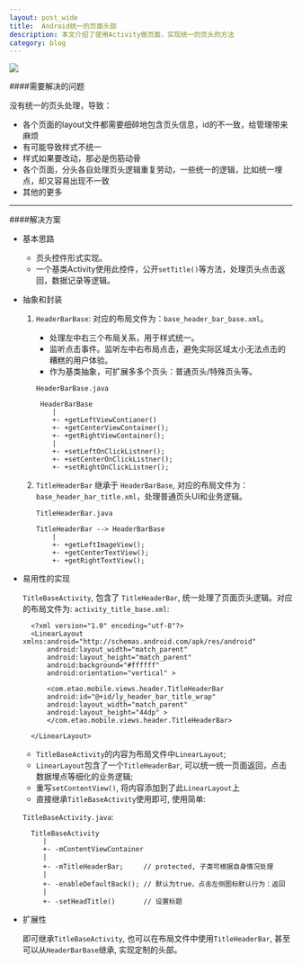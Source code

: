 ```yaml
---
layout: post_wide
title:  Android统一的页面头部
description: 本文介绍了使用Activity做页面，实现统一的页头的方法
category: blog
---
```

<img class='cimage' src='http://cimage.sinaapp.com/img/file/16/63/45/55/48.png'>

####需要解决的问题

没有统一的页头处理，导致：

* 各个页面的layout文件都需要细碎地包含页头信息，id的不一致，给管理带来麻烦
* 有可能导致样式不统一
* 样式如果要改动，那必是伤筋动骨
* 各个页面，分头各自处理页头逻辑重复劳动，一些统一的逻辑，比如统一埋点，却又容易出现不一致
* 其他的更多

---

####解决方案

* 基本思路

    *   页头控件形式实现。
    *   一个基类Activity使用此控件，公开`setTitle()`等方法，处理页头点击返回，数据记录等逻辑。

* 抽象和封装
    1. `HeaderBarBase`: 对应的布局文件为：`base_header_bar_base.xml`。 
        * 处理左中右三个布局关系，用于样式统一。
        * 监听点击事件。监听左中右布局点击，避免实际区域太小无法点击的糟糕的用户体验。
        * 作为基类抽象，可扩展多多个页头：普通页头/特殊页头等。

        `HeaderBarBase.java`

            HeaderBarBase
               |
               +- +getLeftViewContianer()
               +- +getCenterViewContainer();
               +- +getRightViewContainer();
               |
               +- +setLeftOnClickListner();
               +- +setCenterOnClickListner();
               +- +setRightOnClickListner();
    2. `TitleHeaderBar` 继承于 `HeaderBarBase`, 对应的布局文件为：`base_header_bar_title.xml`，处理普通页头UI和业务逻辑。

       `TitleHeaderBar.java`

           TitleHeaderBar --> HeaderBarBase
               |
               +- +getLeftImageView();
               +- +getCenterTextView();
               +- +getRightTextView();
* 易用性的实现

    `TitleBaseActivity`, 包含了 `TitleHeaderBar`,  统一处理了页面页头逻辑。对应的布局文件为: `activity_title_base.xml`:

        <?xml version="1.0" encoding="utf-8"?>
        <LinearLayout xmlns:android="http://schemas.android.com/apk/res/android"
            android:layout_width="match_parent"
            android:layout_height="match_parent"
            android:background="#ffffff"
            android:orientation="vertical" >

            <com.etao.mobile.views.header.TitleHeaderBar
            android:id="@+id/ly_header_bar_title_wrap"
            android:layout_width="match_parent"
            android:layout_height="44dp" >
            </com.etao.mobile.views.header.TitleHeaderBar>

        </LinearLayout>
    * `TitleBaseActivity`的内容为布局文件中`LinearLayout`;
    * `LinearLayout`包含了一个`TitleHeaderBar`, 可以统一统一页面返回，点击数据埋点等细化的业务逻辑;
    * 重写`setContentView()`, 将内容添加到了此`LinearLayout`上
    * 直接继承`TitleBaseActivity`使用即可, 使用简单:

    `TitleBaseActivity.java`:

        TitleBaseActivity
           |
           +- -mContentViewContainer
           |
           +- -mTitleHeaderBar;     // protected, 子类可根据自身情况处理
           |
           +- -enableDefaultBack(); // 默认为true，点击左侧图标默认行为：返回
           |
           +- -setHeadTitle()       // 设置标题


* 扩展性

    即可继承`TitleBaseActivity`, 也可以在布局文件中使用`TitleHeaderBar`, 甚至可以从`HeaderBarBase`继承, 实现定制的头部。
